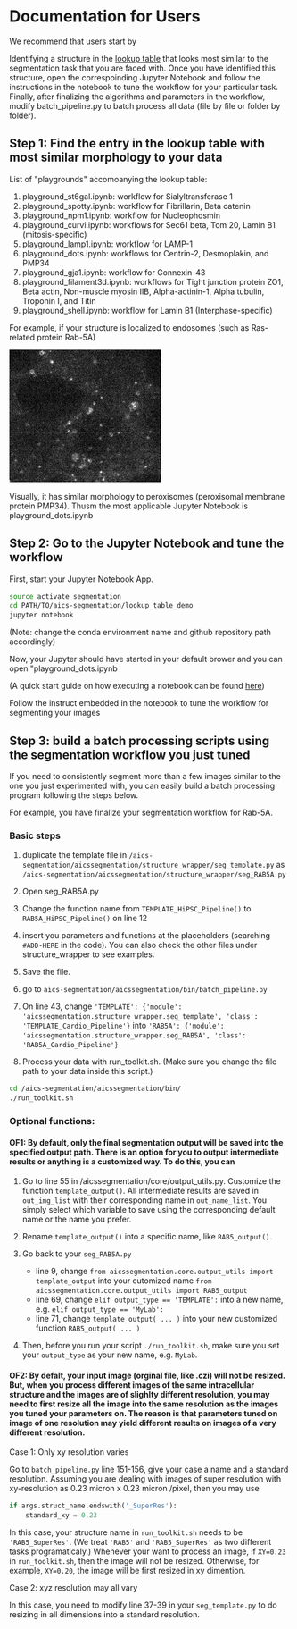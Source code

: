 # Documentation for Users

We recommend that users start by

Identifying a structure in the [lookup table](toolkit_paper_lookup_table_20181206.pdf) that looks most similar to the segmentation task that you are faced with. Once you have identified this structure, open the correspoinding Jupyter Notebook and follow the instructions in the notebook to tune the workflow for your particular task. Finally, after finalizing the algorithms and parameters in the workflow, modify batch_pipeline.py to batch process all data (file by file or folder by folder).


## Step 1: Find the entry in the lookup table with most similar morphology to your data


List of "playgrounds" accomoanying the lookup table:

1. playground_st6gal.ipynb: workflow for Sialyltransferase 1
2. playground_spotty.ipynb: workflow for Fibrillarin, Beta catenin
3. playground_npm1.ipynb: workflow for Nucleophosmin
4. playground_curvi.ipynb: workflows for Sec61 beta, Tom 20, Lamin B1 (mitosis-specific)
5. playground_lamp1.ipynb: workflow for LAMP-1
6. playground_dots.ipynb: workflows for Centrin-2, Desmoplakin, and PMP34
7. playground_gja1.ipynb: workflow for Connexin-43
8. playground_filament3d.ipynb: workflows for Tight junction protein ZO1, Beta actin, Non-muscle myosin IIB, Alpha-actinin-1, Alpha tubulin, Troponin I, and Titin
9. playground_shell.ipynb: workflow for Lamin B1 (Interphase-specific)

For example, if your structure is localized to endosomes (such as Ras-related protein Rab-5A)

![rab5a raw](./rab5a_raw.jpg)

Visually, it has similar morphology to peroxisomes (peroxisomal membrane protein PMP34). Thusm the most applicable Jupyter Notebook is playground_dots.ipynb

## Step 2: Go to the Jupyter Notebook and tune the workflow

First, start your Jupyter Notebook App.

```bash
source activate segmentation
cd PATH/TO/aics-segmentation/lookup_table_demo
jupyter notebook
```

(Note: change the conda environment name and github repository path accordingly)

Now, your Jupyter should have started in your default brower and you can open "playground_dots.ipynb

(A quick start guide on how executing a notebook can be found [here](https://jupyter-notebook-beginner-guide.readthedocs.io/en/latest/execute.html#executing-a-notebook))

Follow the instruct embedded in the notebook to tune the workflow for segmenting your images

## Step 3: build a batch processing scripts using the segmentation workflow you just tuned

If you need to consistently segment more than a few images similar to the one you just experimented with, you can easily build a batch processing program following the steps below.

For example, you have finalize your segmentation workflow for Rab-5A.

### Basic steps

1. duplicate the template file in `/aics-segmentation/aicssegmentation/structure_wrapper/seg_template.py` as `/aics-segmentation/aicssegmentation/structure_wrapper/seg_RAB5A.py`

2. Open seg_RAB5A.py

3. Change the function name from `TEMPLATE_HiPSC_Pipeline()` to `RAB5A_HiPSC_Pipeline()` on line 12

4. insert you parameters and functions at the placeholders (searching `#ADD-HERE` in the code). You can also check the other files under structure_wrapper to see examples.

5. Save the file.

6. go to `aics-segmentation/aicssegmentation/bin/batch_pipeline.py`

7. On line 43, change `'TEMPLATE': {'module': 'aicssegmentation.structure_wrapper.seg_template', 'class': 'TEMPLATE_Cardio_Pipeline'}` into `'RAB5A': {'module': 'aicssegmentation.structure_wrapper.seg_RAB5A', 'class': 'RAB5A_Cardio_Pipeline'}`

8. Process your data with run_toolkit.sh. (Make sure you change the file path to your data inside this script.)

```bash
cd /aics-segmentation/aicssegmentation/bin/
./run_toolkit.sh
```

### Optional functions:

#### OF1: By default, only the final segmentation output will be saved into the specified output path. There is an option for you to output intermediate results or anything is a customized way. To do this, you can

1. Go to line 55 in /aicssegmentation/core/output_utils.py. Customize the function `template_output()`. All intermediate results are saved in `out_img_list` with their corresponding name in `out_name_list`. You simply select which variable to save using the corresponding default name or the name you prefer. 

2. Rename `template_output()` into a specific name, like `RAB5_output()`.

3. Go back to your `seg_RAB5A.py` 
    * line 9, change `from aicssegmentation.core.output_utils import template_output` into your cutomized name `from aicssegmentation.core.output_utils import RAB5_output`
    * line 69, change `elif output_type == 'TEMPLATE':` into a new name, e.g. `elif output_type == 'MyLab':`
    * line 71, change `template_output( ... )` into your new customized function `RAB5_output( ... )`

4. Then, before you run your script `./run_toolkit.sh`, make sure you set your `output_type` as your new name, e.g. `MyLab`.


#### OF2: By defalt, your input image (orginal file, like .czi) will not be resized. But, when you process different images of the same intracellular structure and the images are of slighlty different resolution, you may need to first resize all the image into the same resolution as the images you tuned your parameters on. The reason is that parameters tuned on image of one resolution may yield different results on images of a very different resolution. 

Case 1: Only xy resolution varies

Go to `batch_pipeline.py` line 151-156, give your case a name and a standard resolution. Assuming you are dealing with images of super resolution with xy-resolution as 0.23 micron x 0.23 micron /pixel, then you may use 

```python
if args.struct_name.endswith('_SuperRes'):
    standard_xy = 0.23
```

In this case, your structure name in `run_toolkit.sh` needs to be `'RAB5_SuperRes'`. (We treat `'RAB5'` and `'RAB5_SuperRes'` as two different tasks programaticaly.) Whenever your want to process an image, if `XY=0.23` in `run_toolkit.sh`, then the image will not be resized. Otherwise, for example, `XY=0.20`, the image will be first resized in xy dimention.

Case 2: xyz resolution may all vary

In this case, you need to modify line 37-39 in your `seg_template.py` to do resizing in all dimensions into a standard resolution. 

